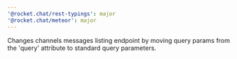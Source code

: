 ```yaml
---
'@rocket.chat/rest-typings': major
'@rocket.chat/meteor': major
---
```


Changes channels messages listing endpoint by moving query params from the 'query' attribute to standard query parameters.
